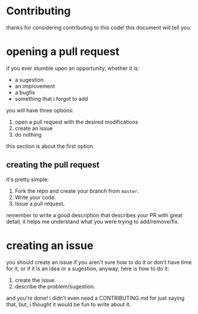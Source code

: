 # Contributing
thanks for considering contributing to this code! this document will tell you:

# opening a pull request

if you ever stumble upon an opportunity, whether it is:

- a sugestion
- an improvement
- a bugfix
- something that i forgot to add

you will have three options:

1. open a pull request with the desired modifications
2. create an issue
3. do nothing

this section is about the first option.

## creating the pull request

it's pretty simple:

1. Fork the repo and create your branch from `master`.
2. Write your code.
3. Issue a pull request.

remember to write a good description that describes your PR with great detail, it helps me understand what you were trying to add/remove/fix.

# creating an issue

you should create an issue if you aren't sure how to do it or don't have time for it, or if it is an idea or a sugestion, anyway, here is how to do it:

1. create the issue.
2. describe the problem/sugestion.

and you're done! i didn't even need a CONTRIBUTING.md for just saying that, but, i thought it would be fun to write about it.
